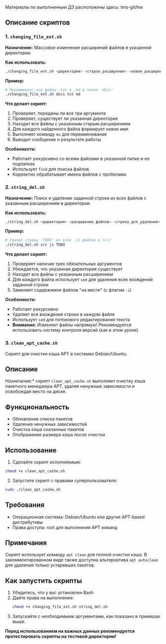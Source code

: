 Материалы по выполненным ДЗ расположены здесь: tms-git/hw

## Описание скриптов

### 1. `changing_file_ext.sh`

**Назначение:** Массовое изменение расширений файлов в указанной директории.

**Как использовать:**
```bash
./changing_file_ext.sh <директория> <старое_расширение> <новое_расширение>
```

**Пример:**
```bash
# Переименует все файлы .txt в .md в папке 'docs'
./changing_file_ext.sh docs txt md
```

**Что делает скрипт:**
1.  Проверяет, переданы ли все три аргумента
2.  Проверяет, существует ли указанная директория
3.  Находит все файлы с указанным старым расширением
4.  Для каждого найденного файла формирует новое имя
5.  Выполняет команду `mv` для переименования
6.  Выводит сообщение о результате работы

**Особенности:**
*   Работает рекурсивно со всеми файлами в указанной папке и ее подпапках
*   Использует `find` для поиска файлов
*   Корректно обрабатывает имена файлов с пробелами

### 2. `string_del.sh`

**Назначение:** Поиск и удаление заданной строки из всех файлов с указанным расширением в директории.

**Как использовать:**
```bash
./string_del.sh <директория> <расширение_файлов> <строка_для_удаления>
```

**Пример:**
```bash
# Удалит строку 'TODO' из всех .js файлов в src/
./string_del.sh src js TODO
```

**Что делает скрипт:**
1.  Проверяет наличие трех обязательных аргументов
2.  Убеждается, что указанная директория существует
3.  Находит все файлы с указанным расширением
4.  Для каждого файла использует `sed` для удаления всех вхождений заданной строки
5.  Заменяет содержимое файлов "на месте" (с флагом `-i`)

**Особенности:**
*   Работает рекурсивно
*   Удаляет все вхождения строки в каждом файле
*   Использует `sed` для потокового редактирования текста
*   **Внимание:** Изменяет файлы напрямую! Рекомендуется использовать систему контроля версий (как в этом уроке).

### 3. `clean_apt_cashe.sh`

Скрипт для очистки кэша APT в системах Debian/Ubuntu.

## Описание

*Назначение:** скрипт `clean_apt_cashe.sh` выполняет очистку кэша пакетного менеджера APT, удаляя ненужные зависимости и освобождая место на диске.

## Функциональность

- Обновление списка пакетов
- Удаление ненужных зависимостей
- Очистка кэша скачанных пакетов
- Отображение размера кэша после очистки

## Использование

1. Сделайте скрипт исполняемым:
```bash
chmod +x clean_apt_cashe.sh
```

2. Запустите скрипт с правами суперпользователя:
```bash
sudo ./clean_apt_cashe.sh
```

## Требования

- Операционная система: Debian/Ubuntu или другие APT-based дистрибутивы
- Права доступа: root для выполнения APT команд

## Примечания

Скрипт использует команду `apt clean` для полной очистки кэша. В закомментированном виде также доступна альтернатива `apt autoclean` для удаления только устаревших пакетов.


## Как запустить скрипты

1.  Убедитесь, что у вас установлен Bash
2.  Дайте права на выполнение:
    ```bash
    chmod +x changing_file_ext.sh string_del.sh
    ```
3.  Запускайте с необходимыми аргументами, как показано в примерах выше.

**Перед использованием на важных данных рекомендуется протестировать скрипты на тестовой директории!**

